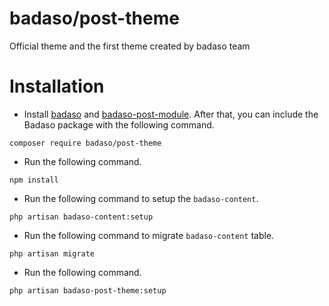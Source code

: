 # badaso/post-theme
Official theme and the first theme created by badaso team

# Installation

- Install [badaso](https://github.com/uasoft-indonesia/badaso) and [badaso-post-module](https://github.com/uasoft-indonesia/badaso-post-module). After that, you can include the Badaso package with the following command.

```
composer require badaso/post-theme
```

- Run the following command.
```
npm install
```

- Run the following command to setup the `badaso-content`.

```
php artisan badaso-content:setup
```

- Run the following command to migrate `badaso-content` table.

```
php artisan migrate
```

- Run the following command.

```
php artisan badaso-post-theme:setup
```
